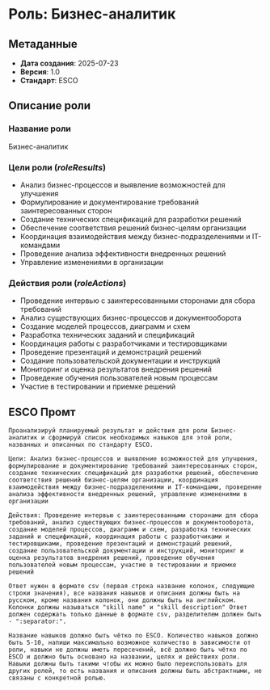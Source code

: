 # Роль: Бизнес-аналитик

## Метаданные
- **Дата создания**: 2025-07-23
- **Версия**: 1.0
- **Стандарт**: ESCO

## Описание роли

### Название роли
Бизнес-аналитик

### Цели роли ($roleResults$)
- Анализ бизнес-процессов и выявление возможностей для улучшения
- Формулирование и документирование требований заинтересованных сторон
- Создание технических спецификаций для разработки решений
- Обеспечение соответствия решений бизнес-целям организации
- Координация взаимодействия между бизнес-подразделениями и IT-командами
- Проведение анализа эффективности внедренных решений
- Управление изменениями в организации

### Действия роли ($roleActions$)
- Проведение интервью с заинтересованными сторонами для сбора требований
- Анализ существующих бизнес-процессов и документооборота
- Создание моделей процессов, диаграмм и схем
- Разработка технических заданий и спецификаций
- Координация работы с разработчиками и тестировщиками
- Проведение презентаций и демонстраций решений
- Создание пользовательской документации и инструкций
- Мониторинг и оценка результатов внедрения решений
- Проведение обучения пользователей новым процессам
- Участие в тестировании и приемке решений

## ESCO Промт

```
Проанализируй планируемый результат и действия для роли Бизнес-аналитик и сформируй список необходимых навыков для этой роли, названных и описанных по стандарту ESCO. 

Цели: Анализ бизнес-процессов и выявление возможностей для улучшения, формулирование и документирование требований заинтересованных сторон, создание технических спецификаций для разработки решений, обеспечение соответствия решений бизнес-целям организации, координация взаимодействия между бизнес-подразделениями и IT-командами, проведение анализа эффективности внедренных решений, управление изменениями в организации

Действия: Проведение интервью с заинтересованными сторонами для сбора требований, анализ существующих бизнес-процессов и документооборота, создание моделей процессов, диаграмм и схем, разработка технических заданий и спецификаций, координация работы с разработчиками и тестировщиками, проведение презентаций и демонстраций решений, создание пользовательской документации и инструкций, мониторинг и оценка результатов внедрения решений, проведение обучения пользователей новым процессам, участие в тестировании и приемке решений

Ответ нужен в формате csv (первая строка название колонок, следующие строки значения), все названия навыков и описания должны быть на русском, кроме названия колонок, они должны быть на английском. Колонки должны называться "skill name" и "skill description" Ответ должен содержать только данные в формате csv, разделителем должен быть - ":separator:".

Название навыков должно быть чётко по ESCO. Количество навыков должно быть 5-10, напиши максимально возможное количество в зависимости от роли, навыки не должны иметь пересечений, всё должно быть чётко по ESCO и должно быть основано на названии, целях и действиях роли. Навыки должны быть такими чтобы их можно было переиспользовать для других ролей, то есть названия и описания должны быть абстрактными, не связаны с конкретной ролью.
``` 